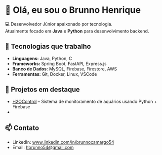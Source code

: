 # 👋 Olá, eu sou o Brunno Henrique

💻 Desenvolvedor Júnior apaixonado por tecnologia.  
Atualmente focado em **Java** e **Python** para desenvolvimento backend.

## 🚀 Tecnologias que trabalho
- **Linguagens:** Java, Python, C
- **Frameworks:** Spring Boot, FastAPI, Express.js
- **Banco de Dados:** MySQL, Firebase, Firestore, AWS
- **Ferramentas:** Git, Docker, Linux, VSCode

## 📌 Projetos em destaque
- [H2OControl](https://github.com/Bhdc54/H2Ocontrol) – Sistema de monitoramento de aquários usando Python + Firebase
-

## 📫 Contato
- LinkedIn: www.linkedin.com/in/brunnocamargo54
- Email: hbrunno54@gmail.com
